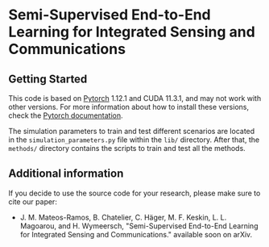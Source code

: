 # Semi-Supervised End-to-End Learning for Integrated Sensing and Communications

## Getting Started
This code is based on [Pytorch](https://pytorch.org/) 1.12.1 and CUDA 11.3.1, and may not work with other versions. For more information about how to install these versions, check the [Pytorch documentation](https://pytorch.org/get-started/previous-versions/#v1121).

The simulation parameters to train and test different scenarios are located in the `simulation_parameters.py` file within the `lib/` directory. After that, the `methods/` directory contains the scripts to train and test all the methods.

## Additional information
If you decide to use the source code for your research, please make sure to cite our paper:
- J. M. Mateos-Ramos, B. Chatelier, C. Häger, M. F. Keskin, L. L. Magoarou, and H. Wymeersch, "Semi-Supervised End-to-End Learning for Integrated Sensing and Communications." available soon on arXiv.
